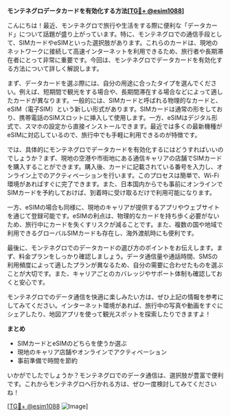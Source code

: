 **モンテネグロデータカードを有効化する方法[[TG💪+ @esim1088](https://t.me/s/esim1088)]**

こんにちは！最近、モンテネグロで旅行や生活をする際に便利な「データカード」について話題が盛り上がっています。特に、モンテネグロでの通信手段として、SIMカードやeSIMといった選択肢があります。これらのカードは、現地のネットワークに接続して高速インターネットを利用できるため、旅行者や長期滞在者にとって非常に重要です。今回は、モンテネグロでデータカードを有効化する方法について詳しく解説します。

まず、データカードを選ぶ際には、自分の用途に合ったタイプを選んでください。例えば、短期間で観光をする場合や、長期間滞在する場合などによって適したカードが異なります。一般的には、SIMカードと呼ばれる物理的なカードと、eSIM（電子SIM）という新しい形式があります。SIMカードは通常の形をしており、携帯電話のSIMスロットに挿入して使用します。一方、eSIMはデジタル形式で、スマホの設定から直接インストールできます。最近では多くの最新機種がeSIMに対応しているので、旅行中でも手軽に利用できるのが特徴です。

では、具体的にモンテネグロでデータカードを有効化するにはどうすればいいのでしょうか？まず、現地の空港や市街地にある通信キャリアの店舗でSIMカードを購入することができます。購入後、カードに記載されている番号を入力し、オンライン上でのアクティベーションを行います。このプロセスは簡単で、Wi-Fi環境があればすぐに完了できます。また、日本国内からでも事前にオンラインでSIMカードを予約しておけば、到着時に受け取るだけで利用可能になります。

一方、eSIMの場合も同様に、現地のキャリアが提供するアプリやウェブサイトを通じて登録可能です。eSIMの利点は、物理的なカードを持ち歩く必要がないため、旅行中にカードを失くすリスクが減ることです。また、複数の国や地域で利用できるグローバルSIMカードも存在し、海外渡航時にも便利です。

最後に、モンテネグロでのデータカードの選び方のポイントをお伝えします。まず、料金プランをしっかり確認しましょう。データ通信量や通話時間、SMSの利用頻度によって適したプランが異なるため、自分の需要に合わせたものを選ぶことが大切です。また、キャリアごとのカバレッジやサポート体制も確認しておくと安心です。

モンテネグロでのデータ通信を快適に楽しみたい方は、ぜひ上記の情報を参考にしてみてください。インターネット環境があれば、旅行中の写真や動画をすぐにシェアしたり、地図アプリを使って観光スポットを探索したりできますよ！

**まとめ**
- SIMカードとeSIMのどちらを使うか選ぶ
- 現地のキャリア店舗やオンラインでアクティベーション
- 事前準備で時間を節約

いかがでしたでしょうか？モンテネグロでのデータ通信は、選択肢が豊富で便利です。これからモンテネグロへ行かれる方は、ぜひ一度検討してみてくださいね！

[[TG💪+ @esim1088](https://t.me/s/esim1088) ![Image](https://i.postimg.cc/Y0z9fWf4/image.png)]
